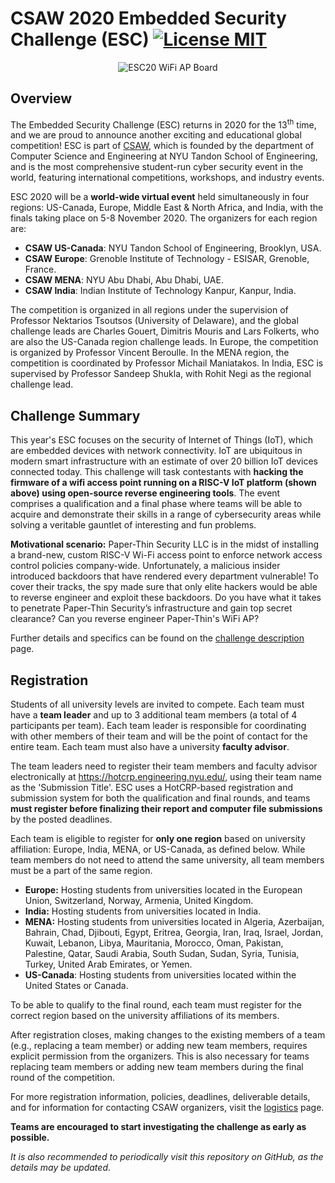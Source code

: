 CSAW 2020 Embedded Security Challenge (ESC) [![License MIT][badge-license]](LICENSE)
===========================================
<p align="center">
  <img src="https://www.crowdsupply.com/img/74ed/hifive1-revb-updatedlogo-03_png_project-body.jpg" alt="ESC20 WiFi AP Board"/>
</p>

## Overview

The Embedded Security Challenge (ESC) returns in 2020 for the 13<sup>th</sup> time, and we are proud to announce another exciting and educational global competition! ESC is part of [CSAW](https://www.csaw.io/), which is founded by the department of Computer Science and Engineering at NYU Tandon School of Engineering, and is the most comprehensive student-run cyber security event in the world, featuring international competitions, workshops, and industry events.


ESC 2020 will be a **world-wide virtual event** held simultaneously in four regions: US-Canada, Europe, Middle East & North Africa, and India, with the finals taking place on 5-8 November 2020. The organizers for each region are:

-   **CSAW US-Canada**: NYU Tandon School of Engineering, Brooklyn, USA.
-   **CSAW Europe**: Grenoble Institute of Technology - ESISAR, Grenoble, France.
-   **CSAW MENA**: NYU Abu Dhabi, Abu Dhabi, UAE.
-   **CSAW India**: Indian Institute of Technology Kanpur, Kanpur, India.

The competition is organized in all regions under the supervision of Professor Nektarios Tsoutsos (University of Delaware), and the global challenge leads are Charles Gouert, Dimitris Mouris and Lars Folkerts, who are also the US-Canada region challenge leads. In Europe, the competition is organized by Professor Vincent Beroulle. In the MENA region, the competition is coordinated by Professor Michail Maniatakos. In India, ESC is supervised by Professor Sandeep Shukla, with Rohit Negi as the regional challenge lead.

## Challenge Summary
This year's ESC focuses on the security of Internet of Things (IoT), which are embedded devices with network connectivity. IoT are ubiquitous in modern smart infrastructure with an estimate of over 20 billion IoT devices connected today.
This challenge will task contestants with **hacking the firmware of a wifi access point running on a RISC-V IoT platform (shown above) using open-source reverse engineering tools**. The event comprises a qualification and a final phase where teams will be able to acquire and demonstrate their skills in a range of cybersecurity areas while solving a veritable gauntlet of interesting and fun problems.

**Motivational scenario:** Paper-Thin Security LLC is in the midst of installing a brand-new, custom RISC-V Wi-Fi access point to enforce network access control policies company-wide. Unfortunately, a malicious insider introduced backdoors that have rendered every department vulnerable! To cover their tracks, the spy made sure that only elite hackers would be able to reverse engineer and exploit these backdoors. Do you have what it takes to penetrate Paper-Thin Security’s infrastructure and gain top secret clearance? Can you reverse engineer Paper-Thin's WiFi AP?

Further details and specifics can be found on the [challenge description](challenge_description.md) page.

## Registration

Students of all university levels are invited to compete. Each team must have a **team leader** and up to 3 additional team members (a total of 4 participants per team). Each team leader is responsible for coordinating with other members of their team and will be the point of contact for the entire team. Each team must also have a university **faculty advisor**.


The team leaders need to register their team members and faculty advisor electronically at https://hotcrp.engineering.nyu.edu/, using their team name as the 'Submission Title'. ESC uses a HotCRP-based registration and submission system for both the qualification and final rounds, and teams **must register before finalizing their report and computer file submissions** by the posted deadlines.


Each team is eligible to register for **only one region** based on university affiliation: Europe, India, MENA, or US-Canada, as defined below. While team members do not need to attend the same university, all team members must be a part of the same region.


-   **Europe:** Hosting students from universities located in the European Union, Switzerland, Norway, Armenia, United Kingdom.
-   **India:** Hosting students from universities located in India.
-   **MENA:** Hosting students from universities located in Algeria, Azerbaijan, Bahrain, Chad, Djibouti, Egypt, Eritrea, Georgia, Iran, Iraq, Israel, Jordan, Kuwait, Lebanon, Libya, Mauritania, Morocco, Oman, Pakistan, Palestine, Qatar, Saudi Arabia, South Sudan, Sudan, Syria, Tunisia, Turkey, United Arab Emirates, or Yemen.
-   **US-Canada**: Hosting students from universities located within the United States or Canada.


To be able to qualify to the final round, each team must register for the correct region based on the university affiliations of its members.


After registration closes, making changes to the existing members of a team (e.g., replacing a team member) or adding new team members, requires explicit permission from the organizers. This is also necessary for teams replacing team members or adding new team members during the final round of the competition.


For more registration information, policies, deadlines, deliverable details, and for information for contacting CSAW organizers, visit the [logistics](logistics.md) page.

**Teams are encouraged to start investigating the challenge as early as possible.**

*It is also recommended to periodically visit this repository on GitHub, as the details may be updated*.

[badge-license]: https://img.shields.io/badge/license-MIT-green.svg
